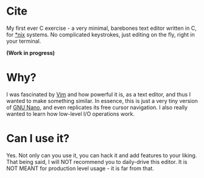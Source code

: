 # Cite
My first ever C exercise - a very minimal, barebones text editor written in C, for [*nix](https://en.wikipedia.org/wiki/Unix-like) systems.
No complicated keystrokes, just editing on the fly, right in your terminal.

<b>(Work in progress)</b>

# Why?
I was fascinated by [Vim](https://www.vim.org/) and how powerful it is, as a text editor, and thus I wanted to make something similar.
In essence, this is just a very tiny version of [GNU Nano](https://www.nano-editor.org/), and even replicates its free cursor navigation.
I also really wanted to learn how low-level I/O operations work.

# Can I use it?
Yes. Not only can you use it, you can hack it and add features to your liking.
That being said, I will NOT recommend you to daily-drive this editor. It is NOT MEANT for production level usage - it is far from that.
